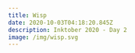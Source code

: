 ```yaml
---
title: Wisp
date: 2020-10-03T04:18:20.845Z
description: Inktober 2020 - Day 2
image: /img/wisp.svg
---
```


